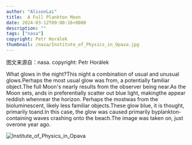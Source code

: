 ```yaml
---
author: "AlisonLai"
title:  A Full Plankton Moon 
date: 2024-03-12T09:00:16+0800
description: ""
tags: ["nasa"]
copyright: Petr Horálek
thumbnail: /nasa/Institute_of_Physics_in_Opava.jpg
---
```

图文来源自：nasa.  copyright: Petr Horálek

What glows in the night?This night a combination of usual and unusual glows.Perhaps the most usual glow was from, a potentially familiar object.The full Moon's nearly results from the observer being near.As the Moon sets, ands in preferentially scatter out blue light, makingthe appear reddish whennear the horizon.                                                                                                                                             Perhaps the mostwas from the bioluminescent, likely less familiar objects.These  glow blue, it is thought, primarily toand.In this case, the glow was caused primarily byplankton-containing waves crashing onto the beach.The image was taken on, just overone year ago.

![Institute_of_Physics_in_Opava](/nasa/Institute_of_Physics_in_Opava.jpg)